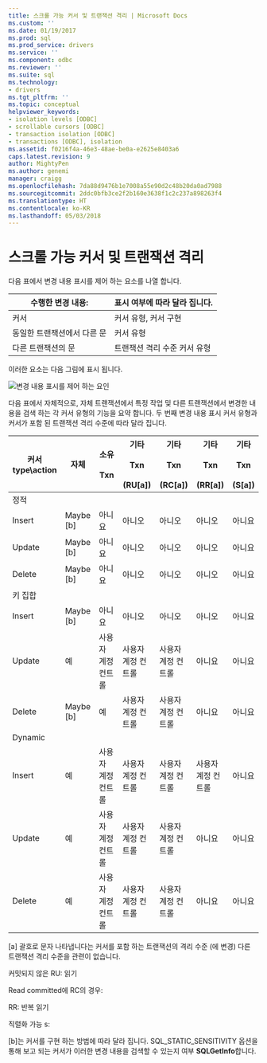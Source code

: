 ```yaml
---
title: 스크롤 가능 커서 및 트랜잭션 격리 | Microsoft Docs
ms.custom: ''
ms.date: 01/19/2017
ms.prod: sql
ms.prod_service: drivers
ms.service: ''
ms.component: odbc
ms.reviewer: ''
ms.suite: sql
ms.technology:
- drivers
ms.tgt_pltfrm: ''
ms.topic: conceptual
helpviewer_keywords:
- isolation levels [ODBC]
- scrollable cursors [ODBC]
- transaction isolation [ODBC]
- transactions [ODBC], isolation
ms.assetid: f0216f4a-46e3-48ae-be0a-e2625e8403a6
caps.latest.revision: 9
author: MightyPen
ms.author: genemi
manager: craigg
ms.openlocfilehash: 7da88d9476b1e7008a55e90d2c48b20da0ad7988
ms.sourcegitcommit: 2ddc0bfb3ce2f2b160e3638f1c2c237a898263f4
ms.translationtype: HT
ms.contentlocale: ko-KR
ms.lasthandoff: 05/03/2018
---
```

# <a name="scrollable-cursors-and-transaction-isolation"></a>스크롤 가능 커서 및 트랜잭션 격리
다음 표에서 변경 내용 표시를 제어 하는 요소를 나열 합니다.  
  
|수행한 변경 내용:|표시 여부에 따라 달라 집니다.|  
|----------------------|----------------------------|  
|커서|커서 유형, 커서 구현|  
|동일한 트랜잭션에서 다른 문|커서 유형|  
|다른 트랜잭션의 문|트랜잭션 격리 수준 커서 유형|  
  
 이러한 요소는 다음 그림에 표시 됩니다.  
  
 ![변경 내용 표시를 제어 하는 요인](../../../odbc/reference/develop-app/media/pr23.gif "pr23")  
  
 다음 표에서 자체적으로, 자체 트랜잭션에서 특정 작업 및 다른 트랜잭션에서 변경한 내용을 검색 하는 각 커서 유형의 기능을 요약 합니다. 두 번째 변경 내용 표시 커서 유형과 커서가 포함 된 트랜잭션 격리 수준에 따라 달라 집니다.  
  
|커서 type\action|자체|소유<br /><br /> Txn|기타<br /><br /> Txn<br /><br /> (RU[a])|기타<br /><br /> Txn<br /><br /> (RC[a])|기타<br /><br /> Txn<br /><br /> (RR[a])|기타<br /><br /> Txn<br /><br /> (S[a])|  
|-------------------------|----------|-----------------|----------------------------------|----------------------------------|----------------------------------|---------------------------------|  
|정적|||||||  
|Insert|Maybe [b]|아니요|아니오|아니오|아니오|아니요|  
|Update|Maybe [b]|아니요|아니오|아니오|아니오|아니요|  
|Delete|Maybe [b]|아니요|아니오|아니오|아니오|아니요|  
|키 집합|||||||  
|Insert|Maybe [b]|아니요|아니오|아니오|아니오|아니요|  
|Update|예|사용자 계정 컨트롤|사용자 계정 컨트롤|사용자 계정 컨트롤|아니요|아니요|  
|Delete|Maybe [b]|예|사용자 계정 컨트롤|사용자 계정 컨트롤|아니요|아니요|  
|Dynamic|||||||  
|Insert|예|사용자 계정 컨트롤|사용자 계정 컨트롤|사용자 계정 컨트롤|사용자 계정 컨트롤|아니요|  
|Update|예|사용자 계정 컨트롤|사용자 계정 컨트롤|사용자 계정 컨트롤|아니요|아니요|  
|Delete|예|사용자 계정 컨트롤|사용자 계정 컨트롤|사용자 계정 컨트롤|아니요|아니요|  
  
 [a] 괄호로 문자 나타냅니다는 커서를 포함 하는 트랜잭션의 격리 수준 (에 변경) 다른 트랜잭션 격리 수준을 관련이 없습니다.  
  
 커밋되지 않은 RU: 읽기  
  
 Read committed에 RC의 경우:  
  
 RR: 반복 읽기  
  
 직렬화 가능 s:  
  
 [b]는 커서를 구현 하는 방법에 따라 달라 집니다. SQL_STATIC_SENSITIVITY 옵션을 통해 보고 되는 커서가 이러한 변경 내용을 검색할 수 있는지 여부 **SQLGetInfo**합니다.
